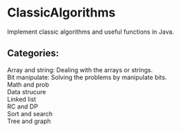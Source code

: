 ClassicAlgorithms
=================

Implement classic algorithms and useful functions in Java. 

Categories: 
------------
Array and string: Dealing with the arrays or strings. <br>
Bit manipulate: Solving the problems by manipulate bits. <br>
Math and prob<br>
Data strucure<br>
Linked list<br>
RC and DP<br>
Sort and search<br>
Tree and graph<br>
 

